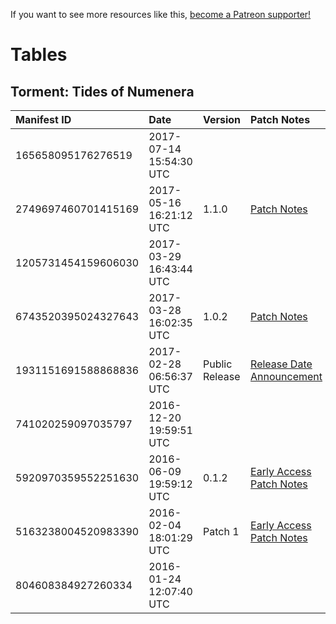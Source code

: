 <!-- TITLE: Steam Depot Manifest Tables -->

If you want to see more resources like this, [become a Patreon supporter!](https://www.patreon.com/fireundubh) 

# Tables
## Torment: Tides of Numenera

Manifest ID | Date | Version | Patch Notes
:--- | :--- | :--- | :---
165658095176276519 | 2017-07-14 15:54:30 UTC | |
2749697460701415169 | 2017-05-16 16:21:12 UTC | 1.1.0 | [Patch Notes](https://steamcommunity.com/app/272270/discussions/0/1333474229086291586/)
1205731454159606030 | 2017-03-29 16:43:44 UTC | | 
6743520395024327643 | 2017-03-28 16:02:35 UTC | 1.0.2 | [Patch Notes](https://steamcommunity.com/app/272270/discussions/0/133260909499737939/)
1931151691588868836 | 2017-02-28 06:56:37 UTC | Public Release | [Release Date Announcement](https://steamcommunity.com/gid/103582791441221464/announcements/detail/653417453752180573)
741020259097035797 | 2016-12-20 19:59:51 UTC |  |
5920970359552251630 | 2016-06-09 19:59:12 UTC | 0.1.2 | [Early Access Patch Notes](https://steamcommunity.com/gid/103582791441221464/announcements/detail/916860825825059443)
5163238004520983390 | 2016-02-04 18:01:29 UTC | Patch 1 | [Early Access Patch Notes](https://steamcommunity.com/app/272270/discussions/0/405690850604539467/)
804608384927260334 | 2016-01-24 12:07:40 UTC |  |